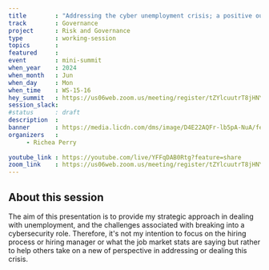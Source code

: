 ```yaml
---
title        : "Addressing the cyber unemployment crisis; a positive outlook"
track        : Governance
project      : Risk and Governance
type         : working-session
topics       : 
featured     :
event        : mini-summit
when_year    : 2024
when_month   : Jun
when_day     : Mon
when_time    : WS-15-16
hey_summit   : https://us06web.zoom.us/meeting/register/tZYlcuutrT8jHNY227ID-Mok0HLulTcgq1GL
session_slack:
#status      : draft
description  :
banner       : https://media.licdn.com/dms/image/D4E22AQFr-lb5pA-NuA/feedshare-shrink_1280/0/1715881153059?e=1719446400&v=beta&t=gUzXHc8pHYh_5eyFhJH-v5-y9mOg4zhiuxg8Tlcv3ws
organizers   :
     - Richea Perry
    
youtube_link : https://youtube.com/live/YFFqDAB0Rtg?feature=share
zoom_link    : https://us06web.zoom.us/meeting/register/tZYlcuutrT8jHNY227ID-Mok0HLulTcgq1GL
---
```


## About this session
The aim of this presentation is to provide my strategic approach in dealing with unemployment, and the challenges associated with breaking into a cybersecurity role. Therefore, it's not my intention to focus on the hiring process or hiring manager or what the job market stats are saying but rather to help others take on a new of perspective in addressing or dealing this crisis.
